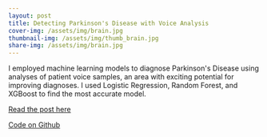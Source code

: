 ```yaml
---
layout: post
title: Detecting Parkinson's Disease with Voice Analysis
cover-img: /assets/img/brain.jpg
thumbnail-img: /assets/img/thumb_brain.jpg
share-img: /assets/img/brain.jpg
---
```


I employed machine learning models to diagnose Parkinson's Disease using analyses of patient voice samples, an area with exciting potential for improving diagnoses. I used Logistic Regression, Random Forest, and XGBoost to find the most accurate model.

[Read the post here](https://temsy-chen.medium.com/detecting-parkinsons-disease-with-voice-analysis-89e034f4f6f4)

[Code on Github](https://github.com/TemsyChen/Lambda_Unit2_Build/blob/main/TemsyChen_DS_Unit2_Build_MLProject_Parkinsons_v04.ipynb)
